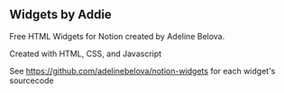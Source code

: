 Widgets by Addie 
-------------------------------------------------------
Free HTML Widgets for Notion created by Adeline Belova.

Created with HTML, CSS, and Javascript 

See https://github.com/adelinebelova/notion-widgets for each widget's sourcecode